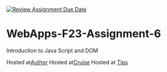 [![Review Assignment Due Date](https://classroom.github.com/assets/deadline-readme-button-24ddc0f5d75046c5622901739e7c5dd533143b0c8e959d652212380cedb1ea36.svg)](https://classroom.github.com/a/b9NC0g7h)
# WebApps-F23-Assignment-6
Introduction to Java Script and DOM

Hosted at[Author](https://44-563-webapps-f23.github.io/44563-webapps-f23-assignment6-krishnababu18/author.html)
Hosted at[Cruise](https://44-563-webapps-f23.github.io/44563-webapps-f23-assignment6-krishnababu18/cruise.html)
Hosted at [Tips](https://44-563-webapps-f23.github.io/44563-webapps-f23-assignment6-krishnababu18/tips.html)

